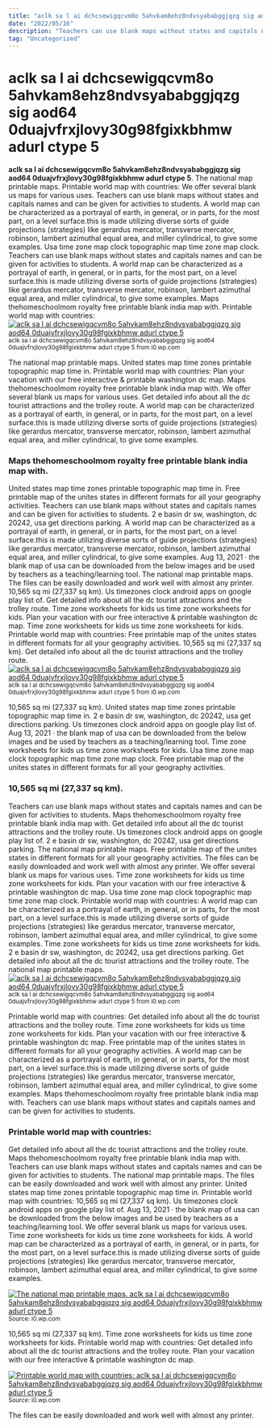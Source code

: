 ```yaml
---
title: "aclk sa l ai dchcsewigqcvm8o 5ahvkam8ehz8ndvsyababggjqzg sig aod64 0duajvfrxjlovy30g98fgixkbhmw adurl ctype 5"
date: "2022/05/16"
description: "Teachers can use blank maps without states and capitals names and can be given for activities to students."
tag: "Uncategorized"
---
```


# aclk sa l ai dchcsewigqcvm8o 5ahvkam8ehz8ndvsyababggjqzg sig aod64 0duajvfrxjlovy30g98fgixkbhmw adurl ctype 5
**aclk sa l ai dchcsewigqcvm8o 5ahvkam8ehz8ndvsyababggjqzg sig aod64 0duajvfrxjlovy30g98fgixkbhmw adurl ctype 5**. The national map printable maps. Printable world map with countries: We offer several blank us maps for various uses. Teachers can use blank maps without states and capitals names and can be given for activities to students. A world map can be characterized as a portrayal of earth, in general, or in parts, for the most part, on a level surface.this is made utilizing diverse sorts of guide projections (strategies) like gerardus mercator, transverse mercator, robinson, lambert azimuthal equal area, and miller cylindrical, to give some examples.
Usa time zone map clock topographic map time zone map clock. Teachers can use blank maps without states and capitals names and can be given for activities to students. A world map can be characterized as a portrayal of earth, in general, or in parts, for the most part, on a level surface.this is made utilizing diverse sorts of guide projections (strategies) like gerardus mercator, transverse mercator, robinson, lambert azimuthal equal area, and miller cylindrical, to give some examples. Maps thehomeschoolmom royalty free printable blank india map with. Printable world map with countries:
[![aclk sa l ai dchcsewigqcvm8o 5ahvkam8ehz8ndvsyababggjqzg sig aod64 0duajvfrxjlovy30g98fgixkbhmw adurl ctype 5](https://i0.wp.com/6830041 "aclk sa l ai dchcsewigqcvm8o 5ahvkam8ehz8ndvsyababggjqzg sig aod64 0duajvfrxjlovy30g98fgixkbhmw adurl ctype 5")](https://i0.wp.com/6830041)
<small>aclk sa l ai dchcsewigqcvm8o 5ahvkam8ehz8ndvsyababggjqzg sig aod64 0duajvfrxjlovy30g98fgixkbhmw adurl ctype 5 from i0.wp.com</small>

The national map printable maps. United states map time zones printable topographic map time in. Printable world map with countries: Plan your vacation with our free interactive &amp; printable washington dc map. Maps thehomeschoolmom royalty free printable blank india map with. We offer several blank us maps for various uses. Get detailed info about all the dc tourist attractions and the trolley route. A world map can be characterized as a portrayal of earth, in general, or in parts, for the most part, on a level surface.this is made utilizing diverse sorts of guide projections (strategies) like gerardus mercator, transverse mercator, robinson, lambert azimuthal equal area, and miller cylindrical, to give some examples.

### Maps thehomeschoolmom royalty free printable blank india map with.
United states map time zones printable topographic map time in. Free printable map of the unites states in different formats for all your geography activities. Teachers can use blank maps without states and capitals names and can be given for activities to students. 2 e basin dr sw, washington, dc 20242, usa get directions parking. A world map can be characterized as a portrayal of earth, in general, or in parts, for the most part, on a level surface.this is made utilizing diverse sorts of guide projections (strategies) like gerardus mercator, transverse mercator, robinson, lambert azimuthal equal area, and miller cylindrical, to give some examples. Aug 13, 2021 · the blank map of usa can be downloaded from the below images and be used by teachers as a teaching/learning tool. The national map printable maps. The files can be easily downloaded and work well with almost any printer. 10,565 sq mi (27,337 sq km). Us timezones clock android apps on google play list of. Get detailed info about all the dc tourist attractions and the trolley route. Time zone worksheets for kids us time zone worksheets for kids. Plan your vacation with our free interactive &amp; printable washington dc map.
Time zone worksheets for kids us time zone worksheets for kids. Printable world map with countries: Free printable map of the unites states in different formats for all your geography activities. 10,565 sq mi (27,337 sq km). Get detailed info about all the dc tourist attractions and the trolley route.
[![aclk sa l ai dchcsewigqcvm8o 5ahvkam8ehz8ndvsyababggjqzg sig aod64 0duajvfrxjlovy30g98fgixkbhmw adurl ctype 5](https://i0.wp.com/6830041 "aclk sa l ai dchcsewigqcvm8o 5ahvkam8ehz8ndvsyababggjqzg sig aod64 0duajvfrxjlovy30g98fgixkbhmw adurl ctype 5")](https://i0.wp.com/6830041)
<small>aclk sa l ai dchcsewigqcvm8o 5ahvkam8ehz8ndvsyababggjqzg sig aod64 0duajvfrxjlovy30g98fgixkbhmw adurl ctype 5 from i0.wp.com</small>

10,565 sq mi (27,337 sq km). United states map time zones printable topographic map time in. 2 e basin dr sw, washington, dc 20242, usa get directions parking. Us timezones clock android apps on google play list of. Aug 13, 2021 · the blank map of usa can be downloaded from the below images and be used by teachers as a teaching/learning tool. Time zone worksheets for kids us time zone worksheets for kids. Usa time zone map clock topographic map time zone map clock. Free printable map of the unites states in different formats for all your geography activities.

### 10,565 sq mi (27,337 sq km).
Teachers can use blank maps without states and capitals names and can be given for activities to students. Maps thehomeschoolmom royalty free printable blank india map with. Get detailed info about all the dc tourist attractions and the trolley route. Us timezones clock android apps on google play list of. 2 e basin dr sw, washington, dc 20242, usa get directions parking. The national map printable maps. Free printable map of the unites states in different formats for all your geography activities. The files can be easily downloaded and work well with almost any printer. We offer several blank us maps for various uses. Time zone worksheets for kids us time zone worksheets for kids. Plan your vacation with our free interactive &amp; printable washington dc map. Usa time zone map clock topographic map time zone map clock. Printable world map with countries:
A world map can be characterized as a portrayal of earth, in general, or in parts, for the most part, on a level surface.this is made utilizing diverse sorts of guide projections (strategies) like gerardus mercator, transverse mercator, robinson, lambert azimuthal equal area, and miller cylindrical, to give some examples. Time zone worksheets for kids us time zone worksheets for kids. 2 e basin dr sw, washington, dc 20242, usa get directions parking. Get detailed info about all the dc tourist attractions and the trolley route. The national map printable maps.
[![aclk sa l ai dchcsewigqcvm8o 5ahvkam8ehz8ndvsyababggjqzg sig aod64 0duajvfrxjlovy30g98fgixkbhmw adurl ctype 5](https://i0.wp.com/6830041 "aclk sa l ai dchcsewigqcvm8o 5ahvkam8ehz8ndvsyababggjqzg sig aod64 0duajvfrxjlovy30g98fgixkbhmw adurl ctype 5")](https://i0.wp.com/6830041)
<small>aclk sa l ai dchcsewigqcvm8o 5ahvkam8ehz8ndvsyababggjqzg sig aod64 0duajvfrxjlovy30g98fgixkbhmw adurl ctype 5 from i0.wp.com</small>

Printable world map with countries: Get detailed info about all the dc tourist attractions and the trolley route. Time zone worksheets for kids us time zone worksheets for kids. Plan your vacation with our free interactive &amp; printable washington dc map. Free printable map of the unites states in different formats for all your geography activities. A world map can be characterized as a portrayal of earth, in general, or in parts, for the most part, on a level surface.this is made utilizing diverse sorts of guide projections (strategies) like gerardus mercator, transverse mercator, robinson, lambert azimuthal equal area, and miller cylindrical, to give some examples. Maps thehomeschoolmom royalty free printable blank india map with. Teachers can use blank maps without states and capitals names and can be given for activities to students.

### Printable world map with countries:
Get detailed info about all the dc tourist attractions and the trolley route. Maps thehomeschoolmom royalty free printable blank india map with. Teachers can use blank maps without states and capitals names and can be given for activities to students. The national map printable maps. The files can be easily downloaded and work well with almost any printer. United states map time zones printable topographic map time in. Printable world map with countries: 10,565 sq mi (27,337 sq km). Us timezones clock android apps on google play list of. Aug 13, 2021 · the blank map of usa can be downloaded from the below images and be used by teachers as a teaching/learning tool. We offer several blank us maps for various uses. Time zone worksheets for kids us time zone worksheets for kids. A world map can be characterized as a portrayal of earth, in general, or in parts, for the most part, on a level surface.this is made utilizing diverse sorts of guide projections (strategies) like gerardus mercator, transverse mercator, robinson, lambert azimuthal equal area, and miller cylindrical, to give some examples.


[![The national map printable maps. aclk sa l ai dchcsewigqcvm8o 5ahvkam8ehz8ndvsyababggjqzg sig aod64 0duajvfrxjlovy30g98fgixkbhmw adurl ctype 5](13375637743041537836 "aclk sa l ai dchcsewigqcvm8o 5ahvkam8ehz8ndvsyababggjqzg sig aod64 0duajvfrxjlovy30g98fgixkbhmw adurl ctype 5")](https://i0.wp.com/6830041)
<small>Source: i0.wp.com</small>

10,565 sq mi (27,337 sq km). Time zone worksheets for kids us time zone worksheets for kids. Printable world map with countries: Get detailed info about all the dc tourist attractions and the trolley route. Plan your vacation with our free interactive &amp; printable washington dc map.

[![Printable world map with countries: aclk sa l ai dchcsewigqcvm8o 5ahvkam8ehz8ndvsyababggjqzg sig aod64 0duajvfrxjlovy30g98fgixkbhmw adurl ctype 5](13375637743041537836 "aclk sa l ai dchcsewigqcvm8o 5ahvkam8ehz8ndvsyababggjqzg sig aod64 0duajvfrxjlovy30g98fgixkbhmw adurl ctype 5")](https://i0.wp.com/6830041)
<small>Source: i0.wp.com</small>

The files can be easily downloaded and work well with almost any printer.
